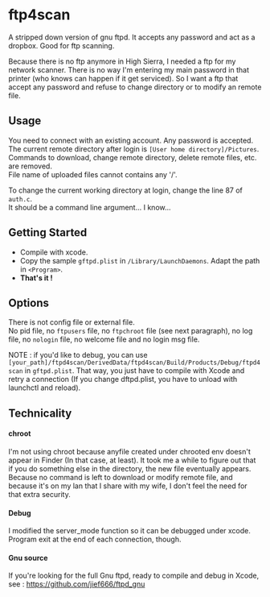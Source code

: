# ftp4scan
A stripped down version of gnu ftpd. It accepts any password and act as a dropbox. Good for ftp scanning.

Because there is no ftp anymore in High Sierra, I needed a ftp for my network scanner. There is no way I'm entering my main password in that printer (who knows can happen if it get serviced). So I want a ftp that accept any password and refuse to change directory or to modify an remote file.

## Usage
You need to connect with an existing account. Any password is accepted. The current remote directory after login is `[User home directory]/Pictures`.<br/>
Commands to download, change remote directory, delete remote files, etc. are removed.<br/>
File name of uploaded files cannot contains any '/'.

To change the current working directory at login, change the line 87 of `auth.c`. <br/>
It should be a command line argument... I know...

## Getting Started
- Compile with xcode.
- Copy the sample `gftpd.plist` in `/Library/LaunchDaemons`. Adapt the path in `<Program>`.
-  **That's it !**

## Options
There is not config file or external file.<br/>
No pid file, no `ftpusers` file, no `ftpchroot` file (see next paragraph), no log file, no `nologin` file, no welcome file and no login msg file.

NOTE : if you'd like to debug, you can use `[your_path]/ftpd4scan/DerivedData/ftpd4scan/Build/Products/Debug/ftpd4scan` in `gftpd.plist`. That way, you just have to compile with Xcode and retry a connection (If you change dftpd.plist, you have to unload with launchctl and reload).

## Technicality
#### chroot
I'm not using chroot because anyfile created under chrooted env doesn't appear in Finder (In that case, at least). It took me a while to figure out that if you do something else in the directory, the new file eventually appears.<br/>
Because no command is left to download or modify remote file, and because it's on my lan that I share with my wife, I don't feel the need for that extra security.

#### Debug
I modified the server_mode function so it can be debugged under xcode. Program exit at the end of each connection, though.

#### Gnu source
If you're looking for the full Gnu ftpd, ready to compile and debug in Xcode, see : https://github.com/jief666/ftpd_gnu
